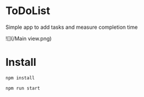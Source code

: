 # ToDoList

Simple app to add tasks and measure completion time

![](/Main view.png)

# Install

```shell
npm install
```

```shell
npm run start
```
